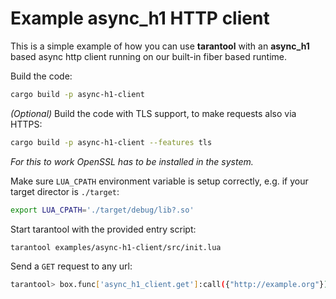 # Example async_h1 HTTP client

This is a simple example of how you can use **tarantool** with an
**async_h1** based async http client running on our built-in fiber based runtime.

Build the code:
```bash
cargo build -p async-h1-client
```

_(Optional)_ Build the code with TLS support, to make requests also via HTTPS:
```bash
cargo build -p async-h1-client --features tls
```
_For this to work OpenSSL has to be installed in the system._

Make sure `LUA_CPATH` environment variable is setup correctly, e.g. if your
target director is `./target`:
```bash
export LUA_CPATH='./target/debug/lib?.so'
```

Start tarantool with the provided entry script:
```bash
tarantool examples/async-h1-client/src/init.lua
```

Send a `GET` request to any url:
```bash
tarantool> box.func['async_h1_client.get']:call({"http://example.org"})
```
